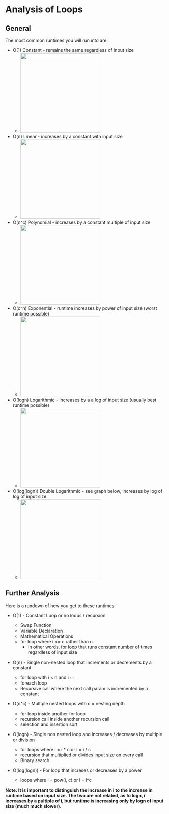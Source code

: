 # Analysis of Loops

## General
The most common runtimes you will run into are:
* O(1) Constant - remains the same regardless of input size
  * <img src="https://d30y9cdsu7xlg0.cloudfront.net/png/239044-200.png" height="250">
* O(n) Linear - increases by a constant with input size
  * <img src="https://i.stack.imgur.com/iqwyt.gif" height="250">
* O(n^c) Polynomial - increases by a constant multiple of input size
  * <img src="https://introcs.cs.princeton.edu/java/41analysis/images/standard-plot.png" height="250">
* O(c^n) Exponential - runtime increases by power of input size (worst runtime possible)
  * <img src="http://people.oregonstate.edu/~drayt/MTH251/slides/exp3.jpg" height="250">
* O(logn) Logarithmic - increases by a a log of input size (usually best runtime possible)
  * <img src="https://i.stack.imgur.com/qPNNp.png" height="250">
* O(log(logn)) Double Logarithmic - see graph below, increases by log of log of input size
  * <img src="http://cdn.cs50.net/2012/fall/lectures/3/notes3w/graph.png" height="250">

## Further Analysis
Here is a rundown of how you get to these runtimes:

* O(1) - Constant Loop or no loops / recursion
  * Swap Function
  * Variable Declaration
  * Mathematical Operations
  * for loop where i <= c rather than n.
    * In other words, for loop that runs constant number of times regardless of input size

* O(n) - Single non-nested loop that increments or decrements by a constant
  * for loop with i < n and i++
  * foreach loop
  * Recursive call where the next call param is incremented by a constant

* O(n^c) - Multiple nested loops with c = nesting depth
  * for loop inside another for loop
  * recursion call inside another recursion call
  * selection and insertion sort

* O(logn) - Single non nested loop and increases / decreases by multiple or division
  * for loops where i = i * c or i = i / c
  * recursion that multiplied or divides input size on every call
  * Binary search

* O(log(logn)) - For loop that increses or decreases by a power
  * loops where i = pow(i, c) or i = i^c

**Note: It is important to distinguish the increase in i to the increase in runtime based on
input size.  The two are not related, as fo logn, i increases by a pultiple of i, but runtime is 
increasing only by logn of input size (much much slower).**